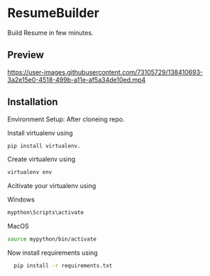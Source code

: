 # ResumeBuilder
Build Resume in few minutes.

## Preview

https://user-images.githubusercontent.com/73105729/138410693-3a2e15e0-4518-499b-a11e-af5a34de10ed.mp4

## Installation

Environment Setup:
After cloneing repo.

Install virtualenv using 
```bash
pip install virtualenv.
````
Create virtualenv using 
```bash
virtualenv env
```
Acitivate your virtualenv using 

Windows 
```bash
mypthon\Scripts\activate
```
MacOS
```bash
source mypython/bin/activate
```
Now install requirements using 
```bash
  pip install -r requirements.txt
```
